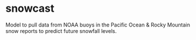 # snowcast
Model to pull data from NOAA buoys in the Pacific Ocean &amp; Rocky Mountain snow reports to predict future snowfall levels.

